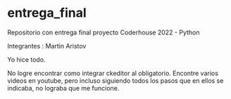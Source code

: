 # entrega_final
Repositorio con entrega final proyecto Coderhouse 2022 - Python

Integrantes : Martin Aristov

Yo hice todo.

No logre encontrar como integrar ckeditor al obligatorio. Encontre varios videos en youtube, pero incluso siguiendo todos los pasos que en ellos se indicaba, no lograba que me funcione.
